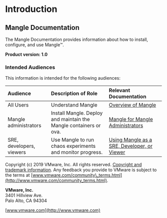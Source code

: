 # Introduction

## Mangle Documentation

The Mangle Documentation provides information about how to install, configure, and use Mangle™.

**Product version: 1.0**

### Intended Audiences

This information is intended for the following audiences:

| **Audience** | **Description of Role** | **Relevant Documentation** |
| :--- | :--- | :--- |
| All Users | Understand Mangle | [Overview of Mangle](https://github.com/vmware/mangle/tree/918d0e8b9f5dd4020808c0019aa35900c66684ab/docs/overview.md) |
| Mangle administrators | Install Mangle. Deploy and maintain the Mangle containers or ova. | [Mangle for Mangle Administrators](https://github.com/vmware/mangle/tree/918d0e8b9f5dd4020808c0019aa35900c66684ab/docs/mangle-administrators/README.md) |
| SRE, developers, viewers | Use Mangle to run chaos experiments and monitor progress. | [Using Mangle as a SRE, Developer, or Viewer](https://github.com/vmware/mangle/tree/918d0e8b9f5dd4020808c0019aa35900c66684ab/docs/sre-developers-and-users/README.md) |

Copyright \(c\) 2019 VMware, Inc. All rights reserved. [Copyright and trademark information](http://pubs.vmware.com/copyright-trademark.html). Any feedback you provide to VMware is subject to the terms at [www.vmware.com/community\_terms.html](http://www.vmware.com/community_terms.html).

**VMware, Inc.**  
3401 Hillview Ave.  
Palo Alto, CA 94304

[www.vmware.com](http://www.vmware.com)

